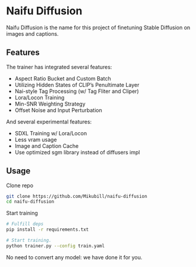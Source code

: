 # Naifu Diffusion

Naifu Diffusion is the name for this project of finetuning Stable Diffusion on images and captions.


## Features

The trainer has integrated several features:

* Aspect Ratio Bucket and Custom Batch
* Utilizing Hidden States of CLIP’s Penultimate Layer
* Nai-style Tag Processing (w/ Tag Fliter and Cliper)
* Lora/Locon Training
* Min-SNR Weighting Strategy
* Offset Noise and Input Perturbation

And several experimental features:

* SDXL Training w/ Lora/Locon
* Less vram usage 
* Image and Caption Cache
* Use optimized sgm library instead of diffusers impl

## Usage

Clone repo

```bash
git clone https://github.com/Mikubill/naifu-diffusion
cd naifu-diffusion
```

Start training

```bash
# Fulfill deps
pip install -r requirements.txt

# Start training.
python trainer.py --config train.yaml
```

No need to convert any model: we have done it for you.